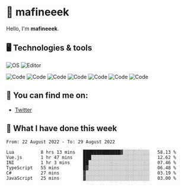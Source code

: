 # 👋 mafineeek
Hello, I'm **mafineeek**.

## 🖥️ Technologies & tools

![OS](https://img.shields.io/badge/OS-Windows-informational?style=flat&logo=OS&logoColor=white&color=2bbc8a)
![Editor](https://img.shields.io/badge/Editor-VScode-informational?style=flat&logo=Editor&logoColor=white&color=2bbc8a)

![Code](https://img.shields.io/badge/Code-Typescript-informational?style=flat&logo=Code&logoColor=white&color=2bbc8a)
![Code](https://img.shields.io/badge/Code-Javascript-informational?style=flat&logo=Code&logoColor=white&color=2bbc8a)
![Code](https://img.shields.io/badge/Code-Nodejs-informational?style=flat&logo=Code&logoColor=white&color=2bbc8a)
![Code](https://img.shields.io/badge/Code-Typescript-informational?style=flat&logo=Code&logoColor=white&color=2bbc8a) 
![Code](https://img.shields.io/badge/Code-HTML-informational?style=flat&logo=Code&logoColor=white&color=2bbc8a)
![Code](https://img.shields.io/badge/Code-CSS-informational?style=flat&logo=Code&logoColor=white&color=2bbc8a)
![Code](https://img.shields.io/badge/Code-React-informational?style=flat&logo=Code&logoColor=white&color=2bbc8a)

## 👭 You can find me on:
- [Twitter](https://twitter.com/devmafineeek)

## 📰 What I have done this week
<!--START_SECTION:waka-->

```text
From: 22 August 2022 - To: 29 August 2022

Lua          8 hrs 13 mins   ██████████████▓░░░░░░░░░░   58.13 %
Vue.js       1 hr 47 mins    ███░░░░░░░░░░░░░░░░░░░░░░   12.62 %
INI          1 hr 3 mins     ██░░░░░░░░░░░░░░░░░░░░░░░   07.46 %
TypeScript   55 mins         █▓░░░░░░░░░░░░░░░░░░░░░░░   06.48 %
C#           27 mins         ▓░░░░░░░░░░░░░░░░░░░░░░░░   03.19 %
JavaScript   25 mins         ▓░░░░░░░░░░░░░░░░░░░░░░░░   03.00 %
```

<!--END_SECTION:waka-->
